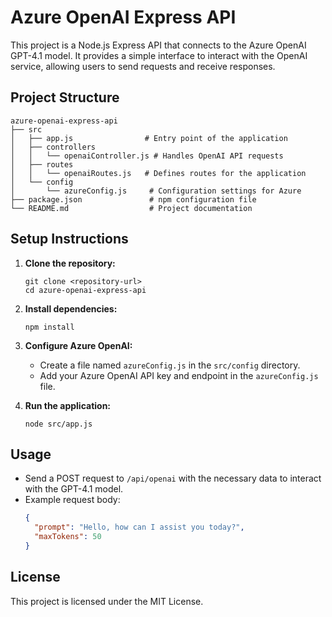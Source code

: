 # Azure OpenAI Express API

This project is a Node.js Express API that connects to the Azure OpenAI GPT-4.1 model. It provides a simple interface to interact with the OpenAI service, allowing users to send requests and receive responses.

## Project Structure

```
azure-openai-express-api
├── src
│   ├── app.js                # Entry point of the application
│   ├── controllers
│   │   └── openaiController.js # Handles OpenAI API requests
│   ├── routes
│   │   └── openaiRoutes.js   # Defines routes for the application
│   └── config
│       └── azureConfig.js     # Configuration settings for Azure
├── package.json               # npm configuration file
└── README.md                  # Project documentation
```

## Setup Instructions

1. **Clone the repository:**
   ```
   git clone <repository-url>
   cd azure-openai-express-api
   ```

2. **Install dependencies:**
   ```
   npm install
   ```

3. **Configure Azure OpenAI:**
   - Create a file named `azureConfig.js` in the `src/config` directory.
   - Add your Azure OpenAI API key and endpoint in the `azureConfig.js` file.

4. **Run the application:**
   ```
   node src/app.js
   ```

## Usage

- Send a POST request to `/api/openai` with the necessary data to interact with the GPT-4.1 model.
- Example request body:
  ```json
  {
    "prompt": "Hello, how can I assist you today?",
    "maxTokens": 50
  }
  ```

## License

This project is licensed under the MIT License.